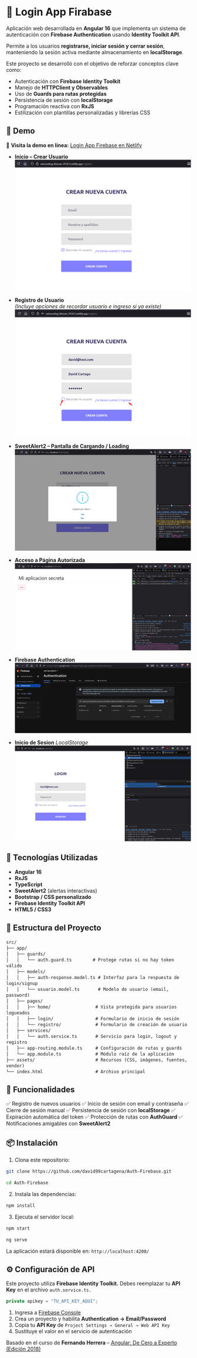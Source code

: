 # 🔐 Login App Firabase

Aplicación web desarrollada en **Angular 16** que implementa un sistema de autenticación con **Firebase Authentication** usando **Identity Toolkit API**.

Permite a los usuarios **registrarse, iniciar sesión y cerrar sesión**, manteniendo la sesión activa mediante almacenamiento en **localStorage**.

Este proyecto se desarrolló con el objetivo de reforzar conceptos clave como:

- Autenticación con **Firebase Identity Toolkit**
- Manejo de **HTTPClient y Observables**
- Uso de **Guards para rutas protegidas**
- Persistencia de sesión con **localStorage**
- Programación reactiva con **RxJS**
- Estilización con plantillas personalizadas y librerías CSS

## 📸 Demo

🔗 **Visita la demo en línea:** [Login App Firebase en Netlify](https://astounding-kitsune-2f7d13.netlify.app)

- **Inicio – Crear Usuario**  
  ![Login App Firebase Screenshot](https://raw.githubusercontent.com/david99cartagena/Auth-Firebase/refs/heads/main/media/Screenshot_1.png)

- **Registro de Usuario**  
  _(Incluye opciones de recordar usuario e ingreso si ya existe)_  
  ![Login App Firebase Screenshot](https://raw.githubusercontent.com/david99cartagena/Auth-Firebase/refs/heads/main/media/Screenshot_2.png)

- **SweetAlert2 – Pantalla de Cargando / Loading**
  ![Login App Firebase Screenshot](https://raw.githubusercontent.com/david99cartagena/Auth-Firebase/refs/heads/main/media/Screenshot_3.png)

- **Acceso a Página Autorizada**
  ![Login App Firebase Screenshot](https://raw.githubusercontent.com/david99cartagena/Auth-Firebase/refs/heads/main/media/Screenshot_4.png)

- **Firebase Authentication**
  ![Login App Firebase Screenshot](https://raw.githubusercontent.com/david99cartagena/Auth-Firebase/refs/heads/main/media/Screenshot_5.png)

- **Inicio de Sesion** _LocalStorage_
  ![Login App Firebase Screenshot](https://raw.githubusercontent.com/david99cartagena/Auth-Firebase/refs/heads/main/media/Screenshot_6.png)

## 🚀 Tecnologías Utilizadas

- **Angular 16**
- **RxJS**
- **TypeScript**
- **SweetAlert2** (alertas interactivas)
- **Bootstrap / CSS personalizado**
- **Firebase Identity Toolkit API**
- **HTML5 / CSS3**

## 📁 Estructura del Proyecto

```
src/
├── app/
│   ├── guards/
│   │   └── auth.guard.ts        # Protege rutas si no hay token válido
│   ├── models/
│   │   ├── auth-response.model.ts # Interfaz para la respuesta de login/signup
│   │   └── usuario.model.ts       # Modelo de usuario (email, password)
│   ├── pages/
│   │   ├── home/                 # Vista protegida para usuarios logueados
│   │   ├── login/                # Formulario de inicio de sesión
│   │   └── registro/             # Formulario de creación de usuario
│   ├── services/
│   │   └── auth.service.ts       # Servicio para login, logout y registro
│   ├── app-routing.module.ts     # Configuración de rutas y guards
│   └── app.module.ts             # Módulo raíz de la aplicación
├── assets/                       # Recursos (CSS, imágenes, fuentes, vendor)
└── index.html                    # Archivo principal
```

## 🔑 Funcionalidades

✅ Registro de nuevos usuarios
✅ Inicio de sesión con email y contraseña
✅ Cierre de sesión manual
✅ Persistencia de sesión con **localStorage**
✅ Expiración automática del token
✅ Protección de rutas con **AuthGuard**
✅ Notificaciones amigables con **SweetAlert2**

## 📦 Instalación

1. Clona este repositorio:

```bash
git clone https://github.com/david99cartagena/Auth-Firebase.git
```

```bash
cd Auth-Firebase
```

2. Instala las dependencias:

```bash
npm install
```

3. Ejecuta el servidor local:

```bash
npm start
```

```bash
ng serve
```

La aplicación estará disponible en: `http://localhost:4200/`

## ⚙️ Configuración de API

Este proyecto utiliza **Firebase Identity Toolkit.**
Debes reemplazar tu **API Key** en el archivo `auth.service.ts.`

```ts
private apikey = "TU_API_KEY_AQUI";
```

1. Ingresa a [Firebase Console](https://console.firebase.google.com/)
2. Crea un proyecto y habilita **Authentication → Email/Password**
3. Copia tu **API Key** de `Project Settings → General → Web API Key`
4. Sustituye el valor en el servicio de autenticación

Basado en el curso de **Fernando Herrera** – [Angular: De Cero a Experto (Edición 2018)](https://www.udemy.com/course/angular-2-fernando-herrera/)
